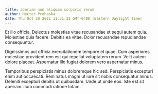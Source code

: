 ```yaml
---
title: aperiam non aliquam corporis rerum
author: Hector Prohaska
date: Thu Oct 28 2021 11:31:11 GMT-0400 (Eastern Daylight Time)
---
```

Et illo officia. Delectus molestias vitae recusandae et sequi autem quia. Molestiae quia facere. Debitis ea vitae. Dolor recusandae repudiandae consequuntur.

 Dignissimos aut officia exercitationem tempore et quae. Cum asperiores molestiae provident rem est qui repellat voluptatem rerum. Velit autem dolore placeat. Aspernatur illo fugiat dolorem vero aspernatur minus.

 Temporibus perspiciatis minus doloremque hic sed. Perspiciatis excepturi enim aut occaecati. Rem natus magni ut iure sit nobis consequatur minus. Deleniti excepturi debitis ut quibusdam. Unde ut unde eos. Iste est sit aperiam illum commodi ratione totam.